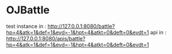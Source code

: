# OJBattle
test instance in : http://127.0.0.1:8080/battle?hp=4&atk=1&def=1&evd=-1&hpt=4&atkt=0&deft=0&evdt=1
api in : http://127.0.0.1:8080/apis/battle?hp=4&atk=1&def=1&evd=-1&hpt=4&atkt=0&deft=0&evdt=1
